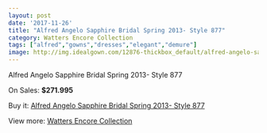 ```yaml
---
layout: post
date: '2017-11-26'
title: "Alfred Angelo Sapphire Bridal Spring 2013- Style 877"
category: Watters Encore Collection
tags: ["alfred","gowns","dresses","elegant","demure"]
image: http://img.idealgown.com/12876-thickbox_default/alfred-angelo-sapphire-bridal-spring-2013-style-877.jpg
---
```

Alfred Angelo Sapphire Bridal Spring 2013- Style 877

On Sales: **$271.995**
<a href="https://www.idealgown.com/en/watters-encore-collection/5190-alfred-angelo-sapphire-bridal-spring-2013-style-877.html"><amp-img layout="responsive" width="600" height="600" src="//img.idealgown.com/12876-thickbox_default/alfred-angelo-sapphire-bridal-spring-2013-style-877.jpg" alt="Alfred Angelo Sapphire Bridal Spring 2013- Style 877 0" /></a>
<a href="https://www.idealgown.com/en/watters-encore-collection/5190-alfred-angelo-sapphire-bridal-spring-2013-style-877.html"><amp-img layout="responsive" width="600" height="600" src="//img.idealgown.com/12878-thickbox_default/alfred-angelo-sapphire-bridal-spring-2013-style-877.jpg" alt="Alfred Angelo Sapphire Bridal Spring 2013- Style 877 1" /></a>
<a href="https://www.idealgown.com/en/watters-encore-collection/5190-alfred-angelo-sapphire-bridal-spring-2013-style-877.html"><amp-img layout="responsive" width="600" height="600" src="//img.idealgown.com/12877-thickbox_default/alfred-angelo-sapphire-bridal-spring-2013-style-877.jpg" alt="Alfred Angelo Sapphire Bridal Spring 2013- Style 877 2" /></a>

Buy it: [Alfred Angelo Sapphire Bridal Spring 2013- Style 877](https://www.idealgown.com/en/watters-encore-collection/5190-alfred-angelo-sapphire-bridal-spring-2013-style-877.html "Alfred Angelo Sapphire Bridal Spring 2013- Style 877")

View more: [Watters Encore Collection](https://www.idealgown.com/en/69-watters-encore-collection "Watters Encore Collection")